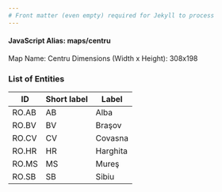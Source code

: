 ```yaml
---
# Front matter (even empty) required for Jekyll to process
---
```


#### JavaScript Alias: maps/centru

Map Name: Centru
Dimensions (Width x Height): 308x198





### List of Entities

ID | Short label | Label
---|---|---|
RO.AB|AB|Alba
RO.BV|BV|Braşov
RO.CV|CV|Covasna
RO.HR|HR|Harghita
RO.MS|MS|Mureş
RO.SB|SB|Sibiu

